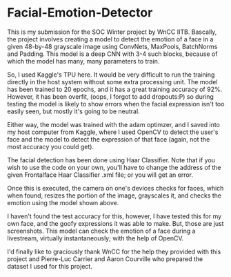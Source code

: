 # Facial-Emotion-Detector

This is my submission for the SOC Winter project by WnCC IITB. Bascally, the project involves creating a model to detect the emotion of a face in a given 48-by-48 grayscale image using ConvNets, MaxPools, BatchNorms and Padding.
This model is a deep CNN with 3-4 such blocks, because of which the model has many, many parameters to train.

So, I used Kaggle's TPU here. It would be very difficult to run the training directly in the host system without some extra processing unit. The model has been trained to 20 epochs, and it has a great training accuracy of 92%. However, it has been overfit, (oops, I forgot to add dropouts:P) so during testing the model is likely to show errors when the facial expression isn't too easily seen, but mostly it's going to be neutral.

Either way, the model was trained with the adam optimzer, and I saved into my host computer from Kaggle, where I used OpenCV to detect the user's face and the model to detect the expression of that face (again, not the most accuracy you could get).

The facial detection has been done using Haar Classifier. Note that if you wish to use the code on your own, you'll have to change the address of the given Frontalface Haar Classifier .xml file; or you will get an error.

Once this is executed, the camera on one's devices checks for faces, which when found, resizes the portion of the image, grayscales it, and checks the emotion using the model shown above. 

I haven't found the test accuracy for this, however, I have tested this for my own face, and the goofy expressions it was able to make. But, those are just screenshots. This model can check the emotion of a face during a livestream, virtually instantaneously; with the help of OpenCV.

I'd finally like to graciously thank WnCC for the help they provided with this project and Pierre-Luc Carrier and Aaron Courville who prepared the dataset I used for this project.
